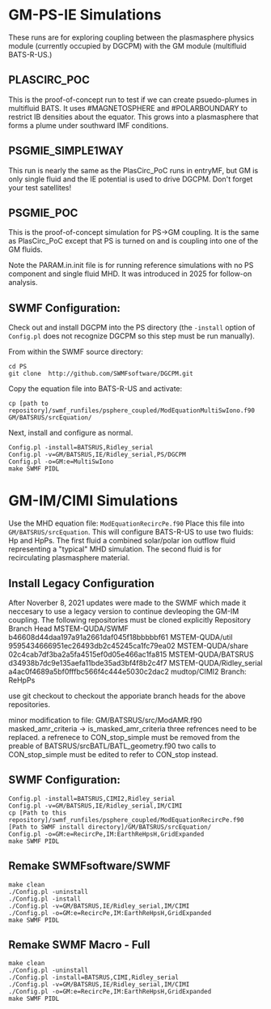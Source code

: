 # GM-PS-IE Simulations

These runs are for exploring coupling between the plasmasphere physics
module (currently occupied by DGCPM) with the GM module (multifluid
BATS-R-US.)

## PLASCIRC_POC
This is the proof-of-concept run to test if we can create psuedo-plumes
in multifluid BATS.  It uses #MAGNETOSPHERE and #POLARBOUNDARY to restrict
IB densities about the equator.  This grows into a plasmasphere that forms
a plume under southward IMF conditions.

## PSGMIE_SIMPLE1WAY
This run is nearly the same as the PlasCirc_PoC runs in entryMF, but
GM is only single fluid and the IE potential is used to drive DGCPM.
Don't forget your test satellites!

## PSGMIE_POC
This is the proof-of-concept simulation for PS->GM coupling.  It is the same
as PlasCirc_PoC except that PS is turned on and is coupling into one of
the GM fluids.

Note the PARAM.in.init file is for running reference simulations with no PS
component and single fluid MHD. It was introduced in 2025 for follow-on
analysis.

## SWMF Configuration:

Check out and install DGCPM into the PS directory (the `-install` option of
`Config.pl` does not recognize DGCPM so this step must be run manually).

From within the SWMF source directory:
```
cd PS
git clone  http://github.com/SWMFsoftware/DGCPM.git
```

Copy the equation file into BATS-R-US and activate:
```
cp [path to repository]/swmf_runfiles/psphere_coupled/ModEquationMultiSwIono.f90 GM/BATSRUS/srcEquation/
```

Next, install and configure as normal.
```
Config.pl -install=BATSRUS,Ridley_serial
Config.pl -v=GM/BATSRUS,IE/Ridley_serial,PS/DGCPM
Config.pl -o=GM:e=MultiSwIono
make SWMF PIDL
```

# GM-IM/CIMI Simulations

Use the MHD equation file: `ModEquationRecircPe.f90`
Place this file into `GM/BATSRUS/srcEquation`.
This will configure BATS-R-US to use two fluids: Hp and HpPs.
The first fluid a combined solar/polar ion outflow fluid representing
a "typical" MHD simulation.  The second fluid is for recirculating
plasmasphere material.

## Install Legacy Configuration
After Noverber 8, 2021 updates were made to the SWMF which made it neccesary to use a legacy version to continue devleoping the GM-IM coupling.
The following repositories must be cloned explicitly
Repository                    Branch Head
MSTEM-QUDA/SWMF               b46608d44daa197a91a2661daf045f18bbbbbf61
MSTEM-QUDA/util               9595434666951ec26493db2c45245ca1fc79ea02
MSTEM-QUDA/share              02c4cab7df3ba2a5fa4515ef0d05e466ac1fa815
MSTEM-QUDA/BATSRUS            d34938b7dc9e135aefa11bde35ad3bf4f8b2c4f7
MSTEM-QUDA/Ridley_serial      a4ac0f4689a5bf0fffbc566f4c444e5030c2dac2
mudtop/CIMI2 Branch: ReHpPs

use git checkout to checkout the apporiate branch heads for the above repositories.

minor modification to file: GM/BATSRUS/src/ModAMR.f90 masked_amr_criteria -> is_masked_amr_criteria
three refrences need to be replaced.
a refrenece to CON_stop_simple must be removed from the preable of BATSRUS/srcBATL/BATL_geometry.f90
two calls to CON_stop_simple must be edited to refer to CON_stop instead.

## SWMF Configuration:
```
Config.pl -install=BATSRUS,CIMI2,Ridley_serial
Config.pl -v=GM/BATSRUS,IE/Ridley_serial,IM/CIMI
cp [Path to this repository]/swmf_runfiles/psphere_coupled/ModEquationRecircPe.f90 [Path to SWMF install directory]/GM/BATSRUS/srcEquation/
Config.pl -o=GM:e=RecircPe,IM:EarthReHpsH,GridExpanded
make SWMF PIDL
```
## Remake SWMFsoftware/SWMF
```
make clean
./Config.pl -uninstall
./Config.pl -install
./Config.pl -v=GM/BATSRUS,IE/Ridley_serial,IM/CIMI
./Config.pl -o=GM:e=RecircPe,IM:EarthReHpsH,GridExpanded
make SWMF PIDL
```
## Remake SWMF Macro - Full
```
make clean
./Config.pl -uninstall
./Config.pl -install=BATSRUS,CIMI,Ridley_serial
./Config.pl -v=GM/BATSRUS,IE/Ridley_serial,IM/CIMI
./Config.pl -o=GM:e=RecircPe,IM:EarthReHpsH,GridExpanded
make SWMF PIDL
```
